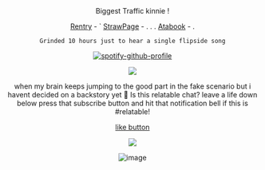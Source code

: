 <div align="center">
  Biggest Traffic kinnie ! 

[Rentry](https://rentry.co/Buzzkillerz) - ` [StrawPage](https://trafyczzz.straw.page/) - . . . [Atabook](https://sodakitzzz.atabook.org/) - . 

` Grinded 10 hours just to hear a single flipside song ` 

[![spotify-github-profile](https://spotify-github-profile.kittinanx.com/api/view?uid=31usv2agjy2dc2ibjpln5faphf7y&cover_image=true&theme=novatorem&show_offline=false&background_color=121212&interchange=false&profanity=false&bar_color=60296b&bar_color_cover=false)](https://github.com/kittinan/spotify-github-profile)<p align="center">
  <a href="https://github.com/kittinan/spotify-github-profile">
    <img src="https://spotify-github-profile.kittinanx.com/api/view?uid=31usv2agjy2dc2ibjpln5faphf7y&cover_image=true&theme=novatorem&show_offline=false&background_color=121212&interchange=false&profanity=false&bar_color=60296b&bar_color_cover=false">
  </a>
</p>

when my brain keeps jumping to the good part in the fake scenario but i havent decided on a backstory yet 🤣 Is this relatable chat? leave a life down below press that subscribe button and hit that notification bell if this is #relatable!

[like button](https://www.youtube.com/watch?v=Aq5WXmQQooo)

![](https://komarev.com/ghpvc/?username=HeavenPiercehim&+color=blue&label=Iq)


![image](https://i.pinimg.com/736x/81/d7/25/81d725c91b1f880f9f9d71c4281983e2.jpg) 
</div>

